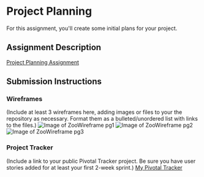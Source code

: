 # Project Planning
For this assignment, you'll create some initial plans for your project.

## Assignment Description
[Project Planning Assignment](https://education.launchcode.org/liftoff/assignments/planning/)

## Submission Instructions

### Wireframes

(Include at least 3 wireframes here, adding images or files to your the repository as necessary. Format them as a bulleted/unordered list with links to the files.)
![Image of ZooWireframe pg1](https://JessicaNations.github.com/liftoff-assignments/P3-Project_Planning/ZooWireframe.jpg)
![Image of ZooWireframe pg2](https://JessicaNations.github.com/liftoff-assignments/P3-Project_Planning/Tickets.jpg)
![Image of ZooWireframe pg3](https://JessicaNations.github.com/liftoff-assignments/P3-Project_Planning/ContactFooter.jpg)

### Project Tracker

(Include a link to your public Pivotal Tracker project. Be sure you have user stories added for at least your first 2-week sprint.)
[My Pivotal Tracker](https://www.pivotaltracker.com/n/projects/2180342)